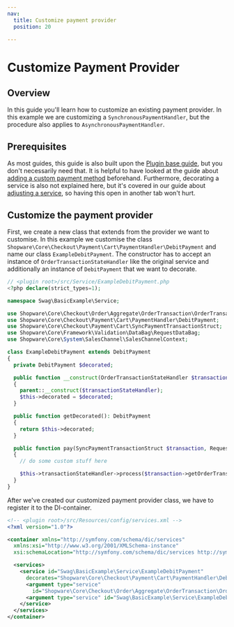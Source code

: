 ```yaml
---
nav:
  title: Customize payment provider
  position: 20

---
```


# Customize Payment Provider

## Overview

In this guide you'll learn how to customize an existing payment provider. In this example we are customizing a `SynchronousPaymentHandler`, but the procedure also applies to `AsynchronousPaymentHandler`.

## Prerequisites

As most guides, this guide is also built upon the [Plugin base guide](../../plugin-base-guide), but you don't necessarily need that. It is helpful to have looked at the guide about [adding a custom payment method](add-payment-plugin) beforehand. Furthermore, decorating a service is also not explained here, but it's covered in our guide about [adjusting a service](../../plugin-fundamentals/adjusting-service), so having this open in another tab won't hurt.

## Customize the payment provider

First, we create a new class that extends from the provider we want to customise. In this example we customise the class `Shopware\Core\Checkout\Payment\Cart\PaymentHandler\DebitPayment` and name our class `ExampleDebitPayment`. The constructor has to accept an instance of `OrderTransactionStateHandler` like the original service and additionally an instance of `DebitPayment` that we want to decorate.

```php
// <plugin root>/src/Service/ExampleDebitPayment.php
<?php declare(strict_types=1);

namespace Swag\BasicExample\Service;

use Shopware\Core\Checkout\Order\Aggregate\OrderTransaction\OrderTransactionStateHandler;
use Shopware\Core\Checkout\Payment\Cart\PaymentHandler\DebitPayment;
use Shopware\Core\Checkout\Payment\Cart\SyncPaymentTransactionStruct;
use Shopware\Core\Framework\Validation\DataBag\RequestDataBag;
use Shopware\Core\System\SalesChannel\SalesChannelContext;

class ExampleDebitPayment extends DebitPayment
{
  private DebitPayment $decorated;

  public function __construct(OrderTransactionStateHandler $transactionStateHandler, DebitPayment $decorated)
  {
    parent::__construct($transactionStateHandler);
    $this->decorated = $decorated;
  }

  public function getDecorated(): DebitPayment
  {
    return $this->decorated;
  }

  public function pay(SyncPaymentTransactionStruct $transaction, RequestDataBag $dataBag, SalesChannelContext $salesChannelContext): void
  {
    // do some custom stuff here

    $this->transactionStateHandler->process($transaction->getOrderTransaction()->getId(), $salesChannelContext->getContext());
  }
}
```

After we've created our customized payment provider class, we have to register it to the DI-container.

```xml
<!-- <plugin root>/src/Resources/config/services.xml -->
<?xml version="1.0"?>

<container xmlns="http://symfony.com/schema/dic/services"
  xmlns:xsi="http://www.w3.org/2001/XMLSchema-instance"
  xsi:schemaLocation="http://symfony.com/schema/dic/services http://symfony.com/schema/dic/services/services-1.0.xsd">

  <services>
    <service id="Swag\BasicExample\Service\ExampleDebitPayment"
      decorates="Shopware\Core\Checkout\Payment\Cart\PaymentHandler\DebitPayment">
      <argument type="service"
        id="Shopware\Core\Checkout\Order\Aggregate\OrderTransaction\OrderTransactionStateHandler" />
      <argument type="service" id="Swag\BasicExample\Service\ExampleDebitPayment.inner" />
    </service>
  </services>
</container>
```
